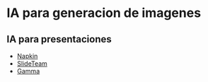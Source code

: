 # IA para generacion de imagenes
## IA para presentaciones
* [Napkin](https://www.napkin.ai/)
* [SlideTeam](https://www.slideteam.net/Free-Online-AI-Presentation-Maker)
* [Gamma](https://gamma.app/)
